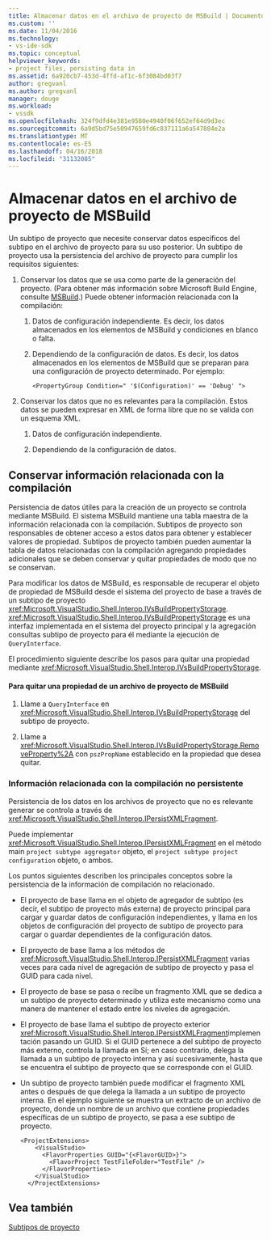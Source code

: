 ```yaml
---
title: Almacenar datos en el archivo de proyecto de MSBuild | Documentos de Microsoft
ms.custom: ''
ms.date: 11/04/2016
ms.technology:
- vs-ide-sdk
ms.topic: conceptual
helpviewer_keywords:
- project files, persisting data in
ms.assetid: 6a920cb7-453d-4ffd-af1c-6f3084bd03f7
author: gregvanl
ms.author: gregvanl
manager: douge
ms.workload:
- vssdk
ms.openlocfilehash: 324f9dfd4e381e9580e4940f06f652ef64d9d3ec
ms.sourcegitcommit: 6a9d5bd75e50947659fd6c837111a6a547884e2a
ms.translationtype: MT
ms.contentlocale: es-ES
ms.lasthandoff: 04/16/2018
ms.locfileid: "31132085"
---
```

# <a name="persisting-data-in-the-msbuild-project-file"></a>Almacenar datos en el archivo de proyecto de MSBuild
Un subtipo de proyecto que necesite conservar datos específicos del subtipo en el archivo de proyecto para su uso posterior. Un subtipo de proyecto usa la persistencia del archivo de proyecto para cumplir los requisitos siguientes:  
  
1.  Conservar los datos que se usa como parte de la generación del proyecto. (Para obtener más información sobre Microsoft Build Engine, consulte [MSBuild](../../msbuild/msbuild.md).) Puede obtener información relacionada con la compilación:  
  
    1.  Datos de configuración independiente. Es decir, los datos almacenados en los elementos de MSBuild y condiciones en blanco o falta.  
  
    2.  Dependiendo de la configuración de datos. Es decir, los datos almacenados en los elementos de MSBuild que se preparan para una configuración de proyecto determinado. Por ejemplo:  
  
        ```  
        <PropertyGroup Condition=" '$(Configuration)' == 'Debug' ">  
        ```  
  
2.  Conservar los datos que no es relevantes para la compilación. Estos datos se pueden expresar en XML de forma libre que no se valida con un esquema XML.  
  
    1.  Datos de configuración independiente.  
  
    2.  Dependiendo de la configuración de datos.  
  
## <a name="persisting-build-related-information"></a>Conservar información relacionada con la compilación  
 Persistencia de datos útiles para la creación de un proyecto se controla mediante MSBuild. El sistema MSBuild mantiene una tabla maestra de la información relacionada con la compilación. Subtipos de proyecto son responsables de obtener acceso a estos datos para obtener y establecer valores de propiedad. Subtipos de proyecto también pueden aumentar la tabla de datos relacionadas con la compilación agregando propiedades adicionales que se deben conservar y quitar propiedades de modo que no se conservan.  
  
 Para modificar los datos de MSBuild, es responsable de recuperar el objeto de propiedad de MSBuild desde el sistema del proyecto de base a través de un subtipo de proyecto <xref:Microsoft.VisualStudio.Shell.Interop.IVsBuildPropertyStorage>. <xref:Microsoft.VisualStudio.Shell.Interop.IVsBuildPropertyStorage> es una interfaz implementada en el sistema del proyecto principal y la agregación consultas subtipo de proyecto para él mediante la ejecución de `QueryInterface`.  
  
 El procedimiento siguiente describe los pasos para quitar una propiedad mediante <xref:Microsoft.VisualStudio.Shell.Interop.IVsBuildPropertyStorage>.  
  
#### <a name="to-remove-a-property-from-an-msbuild-project-file"></a>Para quitar una propiedad de un archivo de proyecto de MSBuild  
  
1.  Llame a `QueryInterface` en <xref:Microsoft.VisualStudio.Shell.Interop.IVsBuildPropertyStorage> del subtipo de proyecto.  
  
2.  Llame a <xref:Microsoft.VisualStudio.Shell.Interop.IVsBuildPropertyStorage.RemoveProperty%2A> con `pszPropName` establecido en la propiedad que desea quitar.  
  
### <a name="persisting-non-build-related-information"></a>Información relacionada con la compilación no persistente  
 Persistencia de los datos en los archivos de proyecto que no es relevante generar se controla a través de <xref:Microsoft.VisualStudio.Shell.Interop.IPersistXMLFragment>.  
  
 Puede implementar <xref:Microsoft.VisualStudio.Shell.Interop.IPersistXMLFragment> en el método main `project subtype aggregator` objeto, el `project subtype project configuration` objeto, o ambos.  
  
 Los puntos siguientes describen los principales conceptos sobre la persistencia de la información de compilación no relacionado.  
  
-   El proyecto de base llama en el objeto de agregador de subtipo (es decir, el subtipo de proyecto más externa) de proyecto principal para cargar y guardar datos de configuración independientes, y llama en los objetos de configuración del proyecto de subtipo de proyecto para cargar o guardar dependientes de la configuración datos.  
  
-   El proyecto de base llama a los métodos de <xref:Microsoft.VisualStudio.Shell.Interop.IPersistXMLFragment> varias veces para cada nivel de agregación de subtipo de proyecto y pasa el GUID para cada nivel.  
  
-   El proyecto de base se pasa o recibe un fragmento XML que se dedica a un subtipo de proyecto determinado y utiliza este mecanismo como una manera de mantener el estado entre los niveles de agregación.  
  
-   El proyecto de base llama el subtipo de proyecto exterior <xref:Microsoft.VisualStudio.Shell.Interop.IPersistXMLFragment>implementación pasando un GUID. Si el GUID pertenece a del subtipo de proyecto más externo, controla la llamada en Sí; en caso contrario, delega la llamada a un subtipo de proyecto interna y así sucesivamente, hasta que se encuentra el subtipo de proyecto que se corresponde con el GUID.  
  
-   Un subtipo de proyecto también puede modificar el fragmento XML antes o después de que delega la llamada a un subtipo de proyecto interna. En el ejemplo siguiente se muestra un extracto de un archivo de proyecto, donde un nombre de un archivo que contiene propiedades específicas de un subtipo de proyecto, se pasa a ese subtipo de proyecto.  
  
    ```  
    <ProjectExtensions>  
        <VisualStudio>  
          <FlavorProperties GUID="{<FlavorGUID>}">  
            <FlavorProject TestFileFolder="TestFile" />  
          </FlavorProperties>  
        </VisualStudio>  
      </ProjectExtensions>  
    ```  
  
## <a name="see-also"></a>Vea también  
 [Subtipos de proyecto](../../extensibility/internals/project-subtypes.md)